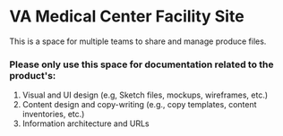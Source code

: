 # VA Medical Center Facility Site

This is a space for multiple teams to share and manage produce files.

### Please only use this space for documentation related to the product's:
1. Visual and UI design (e.g, Sketch files, mockups, wireframes, etc.)
2. Content design and copy-writing (e.g., copy templates, content inventories, etc.)
3. Information architecture and URLs

